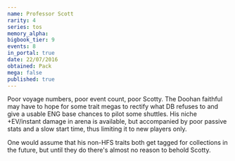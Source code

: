 ```yaml
---
name: Professor Scott
rarity: 4
series: tos
memory_alpha:
bigbook_tier: 9
events: 8
in_portal: true
date: 22/07/2016
obtained: Pack
mega: false
published: true
---
```


Poor voyage numbers, poor event count, poor Scotty. The Doohan faithful may have to hope for some trait megas to rectify what DB refuses to and give a usable ENG base chances to pilot some shuttles. His niche +EV/instant damage in arena is available, but accompanied by poor passive stats and a slow start time, thus limiting it to new players only.

One would assume that his non-HFS traits both get tagged for collections in the future, but until they do there's almost no reason to behold Scotty.
